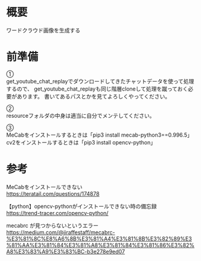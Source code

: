 概要
===
ワードクラウド画像を生成する

前準備
===
①  
get_youtube_chat_replayでダウンロードしてきたチャットデータを使って処理するので、
get_youtube_chat_replayも同じ階層cloneして処理を蹴っておく必要があります。
書いてあるパスとかを見てよろしくやってください。

②  
resourceフォルダの中身は適当に自分でメンテしてください。

③  
MeCabをインストールするときは「pip3 install mecab-python3==0.996.5」
cv2をインストールするときは「pip3 install opencv-python」

参考
===
MeCabをインストールできない  
https://teratail.com/questions/174878

【python】opencv-pythonがインストールできない時の備忘録  
https://trend-tracer.com/opencv-python/

mecabrc が見つからないというエラー  
https://medium.com/@jiraffestaff/mecabrc-%E3%81%8C%E8%A6%8B%E3%81%A4%E3%81%8B%E3%82%89%E3%81%AA%E3%81%84%E3%81%A8%E3%81%84%E3%81%86%E3%82%A8%E3%83%A9%E3%83%BC-b3e278e9ed07